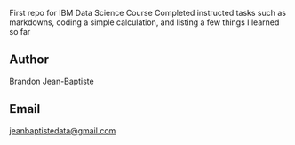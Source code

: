 First repo for IBM Data Science Course
Completed instructed tasks such as markdowns, coding a simple calculation, and listing a few things I learned so far
## Author
Brandon Jean-Baptiste
## Email
jeanbaptistedata@gmail.com
